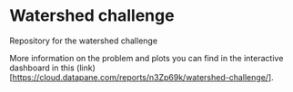 # Watershed challenge
Repository for the watershed challenge

More information on the problem and plots you can find in the interactive dashboard in this (link)[https://cloud.datapane.com/reports/n3Zp69k/watershed-challenge/]. 

